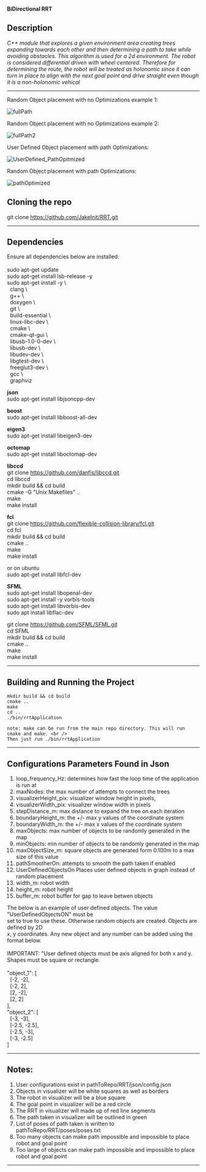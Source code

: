 **BiDirectional RRT**

## Description
*C++ module that explores a given environment area creating trees expanding towards 
each other and then determining a path to take while avoiding obstacles. This algorithm
is used for a 2d environment. The robot is considered differential driven with wheel centered.
Therefore for determining the route, the robot will be treated as holonomic since it can turn 
in place to align with the next goal point and drive straight even though it is a non-holonomic 
vehical*

---

Random Object placement with no Optimizations example 1: <br />

![fullPath](https://user-images.githubusercontent.com/58401719/116438371-601d0f80-a81c-11eb-838d-624ae844e58a.gif)

Random Object placement with no Optimizations example 2: <br />

![fullPath2](https://user-images.githubusercontent.com/58401719/116594273-071eab80-a8f0-11eb-8540-d79ca1d1846f.gif)

User Defined Object placement with path Optimizations: <br />

![UserDefined_PathOpitmized](https://user-images.githubusercontent.com/58401719/116594423-2ddce200-a8f0-11eb-8dbc-c11e2fb44425.gif)

Random Object placement with path Optimizations: <br />

![pathOptimized](https://user-images.githubusercontent.com/58401719/116594592-64b2f800-a8f0-11eb-93c0-cf884f9d35c4.gif)

## Cloning the repo

git clone https://github.com/JakeInit/RRT.git

---

## Dependencies
Ensure all dependencies below are installed: <br />  <br />
sudo apt-get update <br />
sudo apt-get install lsb-release -y <br />
sudo apt-get install -y \ <br />
&nbsp;&nbsp;clang \ <br />
&nbsp;&nbsp;g++ \ <br />
&nbsp;&nbsp;doxygen \ <br />
&nbsp;&nbsp;git \ <br />
&nbsp;&nbsp;build-essential \ <br />
&nbsp;&nbsp;linux-libc-dev \ <br />
&nbsp;&nbsp;cmake \ <br />
&nbsp;&nbsp;cmake-qt-gui \ <br />
&nbsp;&nbsp;libusb-1.0-0-dev \ <br />
&nbsp;&nbsp;libusb-dev \ <br />
&nbsp;&nbsp;libudev-dev \ <br />
&nbsp;&nbsp;libgtest-dev \ <br />
&nbsp;&nbsp;freeglut3-dev \ <br />
&nbsp;&nbsp;gcc \ <br />
&nbsp;&nbsp;graphviz

**json**<br />
sudo apt-get install libjsoncpp-dev

**boost**<br />
sudo apt-get install libboost-all-dev

**eigen3**<br />
sudo apt-get install libeigen3-dev

**octomap**<br />
sudo apt-get install liboctomap-dev

**libccd**<br />
git clone https://github.com/danfis/libccd.git <br />
cd libccd <br />
mkdir build && cd build <br />
cmake -G "Unix Makefiles" .. <br />
make <br />
make install <br />

**fcl**<br />
git clone https://github.com/flexible-collision-library/fcl.git <br />
cd fcl <br />
mkdir build && cd build <br />
cmake .. <br />
make <br />
make install <br />

or on ubuntu <br />
sudo apt-get install libfcl-dev

**SFML**<br />
sudo apt-get install libopenal-dev <br />
sudo apt-get install -y vorbis-tools <br />
sudo apt-get install libvorbis-dev <br />
sudo apt install libflac-dev <br />

git clone https://github.com/SFML/SFML.git <br />
cd SFML <br />
mkdir build && cd build <br />
cmake .. <br />
make <br />
make install <br />

---

## Building and Running the Project
	mkdir build && cd build
	cmake ..
	make
	cd ..
	./bin/rrtApplication
	
	note: make can be run from the main repo directory. This will run cmake and make. <br />
	Then just run ./bin/rrtApplication
	
---

## Configurations Parameters Found in Json
1. loop_frequency_Hz:    determines how fast the loop time of the application is run at <br />
2. maxNodes:             the max number of attempts to connect the trees <br />
3. visualizerHeight_pix: visualizer window height in pixels, <br />
4. visualizerWidth_pix:  visualizer window width in pixels <br />
5. stepDistance_m:       max distance to expand the tree on each iteration <br />
6. boundaryHeight_m:     the +/- max y values of the coordinate system <br />
7. boundaryWidth_m:      the +/- max x values of the coordinate system <br />
8. maxObjects:           max number of objects to be randomly generated in the map <br />
9. minObjects:           min number of objects to be randomly generated in the map <br />
10. maxObjectSize_m:      square objects are generated form 0.100m to a max size of this value <br />
11. pathSmootherOn:       attempts to smooth the path taken if enabled <br />
12. UserDefinedObjectsOn  Places user defined objects in graph instead of random placement <br />
12. width_m:              robot width <br />
13. height_m:             robot height <br />
14. buffer_m:             robot buffer for gap to leave betwen objects

The below is an example of user defined objects. The value "UserDefinedObjectsON" must be <br />
set to true to use these. Otherwise random objects are created. Objects are defined by 2D <br />
x, y coordinates. Any new object and any number can be added using the format below. <br />
<br />
IMPORTANT:
"User defined objects must be axis aligned for both x and y. Shapes must be square or rectangle. <br />
<br />
"object_1": [ <br />
&nbsp;&nbsp;[-2, -2], <br />
&nbsp;&nbsp;[-2, 2], <br />
&nbsp;&nbsp;[2, -2], <br />
&nbsp;&nbsp;[2, 2] <br />
], <br />
"object_2": [ <br />
&nbsp;&nbsp;[-3, -3], <br />
&nbsp;&nbsp;[-2.5, -2.5], <br />
&nbsp;&nbsp;[-2.5, -3], <br />
&nbsp;&nbsp;[-3, -2.5] <br />
] <br />

---

## Notes:
1. User configurations exist in pathToRepo/RRT/json/config.json
2. Objects in visualizer will be white squares as well as borders
3. The robot in visualizer will be a blue square
4. The goal point in visualizer will be a red circle
5. The RRT in visualizer will made up of red line segments
6. The path taken in visualizer will be outlined in green
7. List of poses of path taken is written to pathToRepo/RRT/poses/poses.txt
8. Too many objects can make path impossible and impossible to place robot and goal point
9. Too large of objects can make path impossible and impossible to place robot and goal point

---

